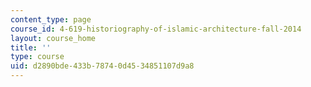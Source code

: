 ```yaml
---
content_type: page
course_id: 4-619-historiography-of-islamic-architecture-fall-2014
layout: course_home
title: ''
type: course
uid: d2890bde-433b-7874-0d45-34851107d9a8
---
```

